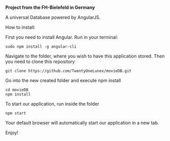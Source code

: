 **Project from the FH-Bielefeld in Germany**

A universal Database powered by AngularJS.

How to install:

First you need to install Angular. Run in your terminal:
```
sudo npm install -g angular-cli
```

Navigate to the folder, where you wish to have this application stored. Then you need to clone this repository
```
git clone https://github.com/TwentyOneLunex/movieDB.git
```

Go into the new created folder and execute npm install
```
cd movieDB
npm install
```

To start our application, run inside the folder
```
npm start
```

Your default browser will automatically start our application in a new tab.

Enjoy!
